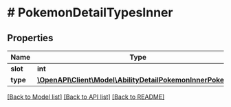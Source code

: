 # # PokemonDetailTypesInner

## Properties

Name | Type | Description | Notes
------------ | ------------- | ------------- | -------------
**slot** | **int** |  |
**type** | [**\OpenAPI\Client\Model\AbilityDetailPokemonInnerPokemon**](AbilityDetailPokemonInnerPokemon.md) |  |

[[Back to Model list]](../../README.md#models) [[Back to API list]](../../README.md#endpoints) [[Back to README]](../../README.md)

